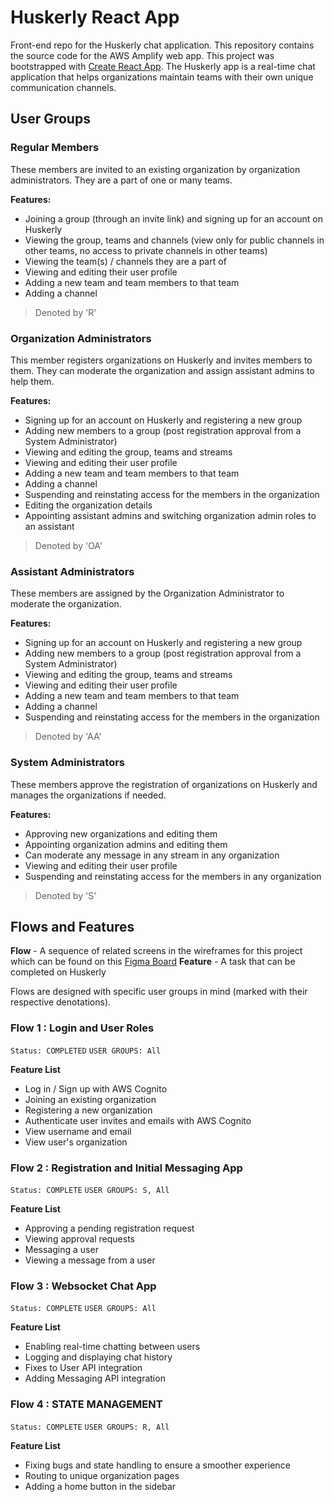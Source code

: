 # Huskerly React App
Front-end repo for the Huskerly chat application. This repository contains the source code for the AWS Amplify web app. This project was bootstrapped with [Create React App](https://github.com/facebook/create-react-app). The Huskerly app is a real-time chat application that helps organizations maintain teams with their own unique communication channels.

## User Groups

### Regular Members
These members are invited to an existing organization by organization administrators. They are a part of one or many teams.

**Features:**
- Joining a group (through an invite link) and signing up for an account on Huskerly
- Viewing the group, teams and channels (view only for public channels in other teams, no access to private channels in other teams)
- Viewing the team(s) / channels they are a part of
- Viewing and editing their user profile
- Adding a new team and team members to that team
- Adding a channel

> Denoted by 'R'

### Organization Administrators
This member registers organizations on Huskerly and invites members to them. They can moderate the organization and assign assistant admins to help them.

**Features:**
- Signing up for an account on Huskerly and registering a new group
- Adding new members to a group (post registration approval from a System Administrator)
- Viewing and editing the group, teams and streams
- Viewing and editing their user profile
- Adding a new team and team members to that team
- Adding a channel
- Suspending and reinstating access for the members in the organization
- Editing the organization details
- Appointing assistant admins and switching organization admin roles to an assistant

> Denoted by 'OA'

### Assistant Administrators
These members are assigned by the Organization Administrator to moderate the organization.

**Features:**
- Signing up for an account on Huskerly and registering a new group
- Adding new members to a group (post registration approval from a System Administrator)
- Viewing and editing the group, teams and streams
- Viewing and editing their user profile
- Adding a new team and team members to that team
- Adding a channel
- Suspending and reinstating access for the members in the organization

> Denoted by 'AA'

### System Administrators
These members approve the registration of organizations on Huskerly and manages the organizations if needed.

**Features:**
- Approving new organizations and editing them
- Appointing organization admins and editing them
- Can moderate any message in any stream in any organization
- Viewing and editing their user profile
- Suspending and reinstating access for the members in any organization

> Denoted by 'S'


## Flows and Features

**Flow** - A sequence of related screens in the wireframes for this project which can be found on this [Figma Board](https://www.figma.com/design/RWtpxoFoTCkRRjtVjMO8iN/Huskerly?node-id=0-1&t=SpAgBPqd4KntDM0w-1)
**Feature** - A task that can be completed on Huskerly

Flows are designed with specific user groups in mind (marked with their respective denotations).

### Flow 1 : Login and User Roles
`Status: COMPLETED`
`USER GROUPS: All`

**Feature List**
- Log in / Sign up with AWS Cognito
- Joining an existing organization
- Registering a new organization
- Authenticate user invites and emails with AWS Cognito
- View username and email
- View user's organization

### Flow 2 : Registration and Initial Messaging App
`Status: COMPLETE`
`USER GROUPS: S, All`

**Feature List**
- Approving a pending registration request
- Viewing approval requests
- Messaging a user
- Viewing a message from a user

 ### Flow 3 : Websocket Chat App
`Status: COMPLETE`
`USER GROUPS: All`

**Feature List**
- Enabling real-time chatting between users
- Logging and displaying chat history
- Fixes to User API integration 
- Adding Messaging API integration

 ### Flow 4 : STATE MANAGEMENT
`Status: COMPLETE`
`USER GROUPS: R, All`

**Feature List**
- Fixing bugs and state handling to ensure a smoother experience
- Routing to unique organization pages
- Adding a home button in the sidebar
